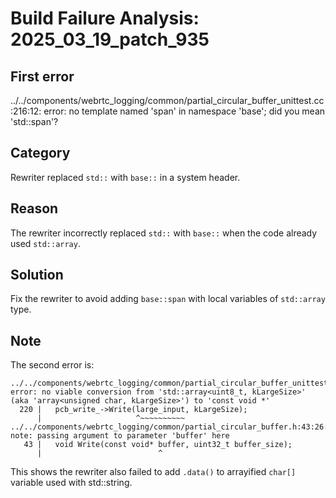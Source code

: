 # Build Failure Analysis: 2025_03_19_patch_935

## First error

../../components/webrtc_logging/common/partial_circular_buffer_unittest.cc:216:12: error: no template named 'span' in namespace 'base'; did you mean 'std::span'?

## Category
Rewriter replaced `std::` with `base::` in a system header.

## Reason
The rewriter incorrectly replaced `std::` with `base::` when the code already used `std::array`.

## Solution
Fix the rewriter to avoid adding `base::span` with local variables of `std::array` type.

## Note
The second error is:
```
../../components/webrtc_logging/common/partial_circular_buffer_unittest.cc:220:21: error: no viable conversion from 'std::array<uint8_t, kLargeSize>' (aka 'array<unsigned char, kLargeSize>') to 'const void *'
  220 |   pcb_write_->Write(large_input, kLargeSize);
      |                     ^~~~~~~~~~~
../../components/webrtc_logging/common/partial_circular_buffer.h:43:26: note: passing argument to parameter 'buffer' here
   43 |   void Write(const void* buffer, uint32_t buffer_size);
      |                          ^
```
This shows the rewriter also failed to add `.data()` to arrayified `char[]` variable used with std::string.